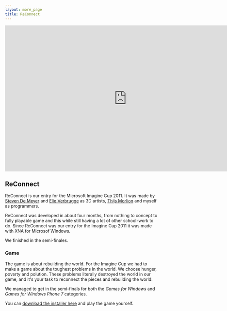```yaml
---
layout: more_page
title: ReConnect
---
```


<iframe src="http://player.vimeo.com/video/27367675?title=0&amp;byline=0&amp;portrait=0" width="800" height="480" frameborder="0" webkitAllowFullScreen allowFullScreen></iframe>

## ReConnect

ReConnect is our entry for the Microsoft Imagine Cup 2011. It was made by [Steven De Meyer](http://www.3dstevendemeyer.com/) and [Elie Verbrugge](http://elieverbrugge.com/) as 3D artists, [Thijs Morlion](http://www.thijsmorlion.com/) and myself as programmers.

ReConnect was developed in about four months, from nothing to concept to fully playable game and this while still having a lot of other school-work to do. Since ReConnect was our entry for the Imagine Cup 2011 it was made with XNA for Microsof Windows.

We finished in the semi-finales.

### Game

The game is about rebuilding the world. For the Imagine Cup we had to make a game about the toughest problems in the world. We choose hunger, poverty and polution. These problems literally destroyed the world in our game, and it's your task to reconnect the pieces and rebuilding the world.

We managed to get in the semi-finals for both the *Games for Windows* and *Games for Windows Phone 7* categories.

You can [download the installer here]({{site.reconnect_dl_latest}}) and play the game yourself.

